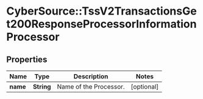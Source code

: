 # CyberSource::TssV2TransactionsGet200ResponseProcessorInformationProcessor

## Properties
Name | Type | Description | Notes
------------ | ------------- | ------------- | -------------
**name** | **String** | Name of the Processor.  | [optional] 


